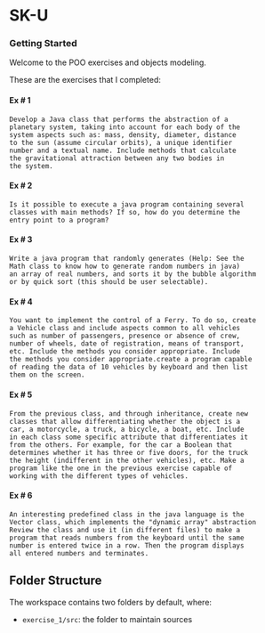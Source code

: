 # SK-U

### Getting Started

Welcome to the POO exercises and objects modeling.

These are the exercises that I completed:


#### Ex # 1
    Develop a Java class that performs the abstraction of a 
    planetary system, taking into account for each body of the 
    system aspects such as: mass, density, diameter, distance 
    to the sun (assume circular orbits), a unique identifier 
    number and a textual name. Include methods that calculate 
    the gravitational attraction between any two bodies in 
    the system.
    
#### Ex # 2
    Is it possible to execute a java program containing several
    classes with main methods? If so, how do you determine the 
    entry point to a program?

#### Ex # 3
    Write a java program that randomly generates (Help: See the
    Math class to know how to generate random numbers in java) 
    an array of real numbers, and sorts it by the bubble algorithm
    or by quick sort (this should be user selectable).

#### Ex # 4
    You want to implement the control of a Ferry. To do so, create
    a Vehicle class and include aspects common to all vehicles 
    such as number of passengers, presence or absence of crew, 
    number of wheels, date of registration, means of transport, 
    etc. Include the methods you consider appropriate. Include 
    the methods you consider appropriate.create a program capable
    of reading the data of 10 vehicles by keyboard and then list
    them on the screen.

#### Ex # 5
    From the previous class, and through inheritance, create new
    classes that allow differentiating whether the object is a 
    car, a motorcycle, a truck, a bicycle, a boat, etc. Include
    in each class some specific attribute that differentiates it
    from the others. For example, for the car a Boolean that 
    determines whether it has three or five doors, for the truck
    the height (indifferent in the other vehicles), etc. Make a 
    program like the one in the previous exercise capable of 
    working with the different types of vehicles.

#### Ex # 6
    An interesting predefined class in the java language is the 
    Vector class, which implements the "dynamic array" abstraction
    Review the class and use it (in different files) to make a 
    program that reads numbers from the keyboard until the same 
    number is entered twice in a row. Then the program displays 
    all entered numbers and terminates.


## Folder Structure

The workspace contains two folders by default, where:

- `exercise_1/src`: the folder to maintain sources
